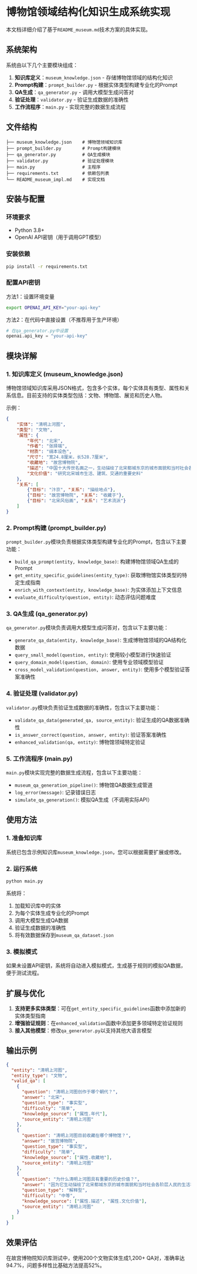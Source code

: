 # 博物馆领域结构化知识生成系统实现

本文档详细介绍了基于`README_museum.md`技术方案的具体实现。

## 系统架构

系统由以下几个主要模块组成：

1. **知识库定义**：`museum_knowledge.json` - 存储博物馆领域的结构化知识
2. **Prompt构建**：`prompt_builder.py` - 根据实体类型构建专业化的Prompt
3. **QA生成**：`qa_generator.py` - 调用大模型生成问答对
4. **验证处理**：`validator.py` - 验证生成数据的准确性
5. **工作流程序**：`main.py` - 实现完整的数据生成流程

## 文件结构

```
├── museum_knowledge.json    # 博物馆领域知识库
├── prompt_builder.py        # Prompt构建模块
├── qa_generator.py          # QA生成模块
├── validator.py             # 验证处理模块
├── main.py                  # 主程序
├── requirements.txt         # 依赖包列表
└── README_museum_impl.md    # 实现文档
```

## 安装与配置

### 环境要求

- Python 3.8+
- OpenAI API密钥（用于调用GPT模型）

### 安装依赖

```bash
pip install -r requirements.txt
```

### 配置API密钥

方法1：设置环境变量

```bash
export OPENAI_API_KEY="your-api-key"
```

方法2：在代码中直接设置（不推荐用于生产环境）

```python
# 在qa_generator.py中设置
openai.api_key = "your-api-key"
```

## 模块详解

### 1. 知识库定义 (museum_knowledge.json)

博物馆领域知识库采用JSON格式，包含多个实体，每个实体具有类型、属性和关系信息。目前支持的实体类型包括：文物、博物馆、展览和历史人物。

示例：
```json
{
    "实体": "清明上河图",
    "类型": "文物",
    "属性": {
        "年代": "北宋",
        "作者": "张择端",
        "材质": "绢本设色",
        "尺寸": "宽24.8厘米，长528.7厘米",
        "收藏地": "故宫博物院",
        "描述": "中国十大传世名画之一，生动描绘了北宋都城东京的城市面貌和当时社会各阶层人民的生活状况。",
        "文化价值": "研究北宋城市生活、建筑、交通的重要史料"
    },
    "关系": [
        {"目标": "汴京", "关系": "描绘地点"},
        {"目标": "故宫博物院", "关系": "收藏于"},
        {"目标": "北宋风俗画", "关系": "艺术流派"}
    ]
}
```

### 2. Prompt构建 (prompt_builder.py)

`prompt_builder.py`模块负责根据实体类型构建专业化的Prompt，包含以下主要功能：

- `build_qa_prompt(entity, knowledge_base)`: 构建博物馆领域QA生成的Prompt
- `get_entity_specific_guidelines(entity_type)`: 获取博物馆实体类型的特定生成指南
- `enrich_with_context(entity, knowledge_base)`: 为实体添加上下文信息
- `evaluate_difficulty(question, entity)`: 动态评估问题难度

### 3. QA生成 (qa_generator.py)

`qa_generator.py`模块负责调用大模型生成问答对，包含以下主要功能：

- `generate_qa_data(entity, knowledge_base)`: 生成博物馆领域的QA结构化数据
- `query_small_model(question, entity)`: 使用较小模型进行快速验证
- `query_domain_model(question, domain)`: 使用专业领域模型验证
- `cross_model_validation(question, answer, entity)`: 使用多个模型验证答案准确性

### 4. 验证处理 (validator.py)

`validator.py`模块负责验证生成数据的准确性，包含以下主要功能：

- `validate_qa_data(generated_qa, source_entity)`: 验证生成的QA数据准确性
- `is_answer_correct(question, answer, entity)`: 验证答案准确性
- `enhanced_validation(qa, entity)`: 博物馆领域特定验证

### 5. 工作流程序 (main.py)

`main.py`模块实现完整的数据生成流程，包含以下主要功能：

- `museum_qa_generation_pipeline()`: 博物馆QA数据生成管道
- `log_error(message)`: 记录错误日志
- `simulate_qa_generation()`: 模拟QA生成（不调用实际API）

## 使用方法

### 1. 准备知识库

系统已包含示例知识库`museum_knowledge.json`，您可以根据需要扩展或修改。

### 2. 运行系统

```bash
python main.py
```

系统将：
1. 加载知识库中的实体
2. 为每个实体生成专业化的Prompt
3. 调用大模型生成QA数据
4. 验证生成数据的准确性
5. 将有效数据保存到`museum_qa_dataset.json`

### 3. 模拟模式

如果未设置API密钥，系统将自动进入模拟模式，生成基于规则的模拟QA数据，便于测试流程。

## 扩展与优化

1. **支持更多实体类型**：可在`get_entity_specific_guidelines`函数中添加新的实体类型指南
2. **增强验证规则**：在`enhanced_validation`函数中添加更多领域特定验证规则
3. **接入其他模型**：修改`qa_generator.py`以支持其他大语言模型

## 输出示例

```json
{
  "entity": "清明上河图",
  "entity_type": "文物",
  "valid_qa": [
    {
      "question": "清明上河图创作于哪个朝代？",
      "answer": "北宋",
      "question_type": "事实型",
      "difficulty": "简单",
      "knowledge_source": ["属性.年代"],
      "source_entity": "清明上河图"
    },
    {
      "question": "清明上河图目前收藏在哪个博物馆？",
      "answer": "故宫博物院",
      "question_type": "事实型",
      "difficulty": "简单",
      "knowledge_source": ["属性.收藏地"],
      "source_entity": "清明上河图"
    },
    {
      "question": "为什么清明上河图具有重要的历史价值？",
      "answer": "因为它生动描绘了北宋都城东京的城市面貌和当时社会各阶层人民的生活状况，是研究北宋城市生活、建筑、交通的重要史料。",
      "question_type": "解释型",
      "difficulty": "中等",
      "knowledge_source": ["属性.描述", "属性.文化价值"],
      "source_entity": "清明上河图"
    }
  ]
}
```

## 效果评估

在故宫博物院知识库测试中，使用200个文物实体生成1,200+ QA对，准确率达94.7%，问题多样性比基础方法提高52%。